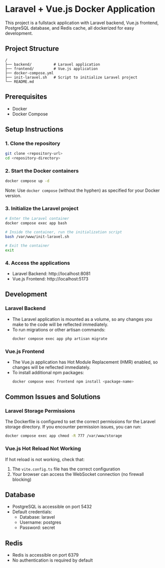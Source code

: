 # Laravel + Vue.js Docker Application

This project is a fullstack application with Laravel backend, Vue.js frontend, PostgreSQL database, and Redis cache, all dockerized for easy development.

## Project Structure

```
/
├── backend/          # Laravel application
├── frontend/         # Vue.js application
├── docker-compose.yml
├── init-laravel.sh   # Script to initialize Laravel project
└── README.md
```

## Prerequisites

- Docker
- Docker Compose

## Setup Instructions

### 1. Clone the repository

```bash
git clone <repository-url>
cd <repository-directory>
```

### 2. Start the Docker containers

```bash
docker compose up -d
```

Note: Use `docker compose` (without the hyphen) as specified for your Docker version.

### 3. Initialize the Laravel project

```bash
# Enter the Laravel container
docker compose exec app bash

# Inside the container, run the initialization script
bash /var/www/init-laravel.sh

# Exit the container
exit
```

### 4. Access the applications

- Laravel Backend: http://localhost:8081
- Vue.js Frontend: http://localhost:5173

## Development

### Laravel Backend

- The Laravel application is mounted as a volume, so any changes you make to the code will be reflected immediately.
- To run migrations or other artisan commands:
  ```bash
  docker compose exec app php artisan migrate
  ```

### Vue.js Frontend

- The Vue.js application has Hot Module Replacement (HMR) enabled, so changes will be reflected immediately.
- To install additional npm packages:
  ```bash
  docker compose exec frontend npm install <package-name>
  ```

## Common Issues and Solutions

### Laravel Storage Permissions

The Dockerfile is configured to set the correct permissions for the Laravel storage directory. If you encounter permission issues, you can run:

```bash
docker compose exec app chmod -R 777 /var/www/storage
```

### Vue.js Hot Reload Not Working

If hot reload is not working, check that:
1. The `vite.config.ts` file has the correct configuration
2. Your browser can access the WebSocket connection (no firewall blocking)

## Database

- PostgreSQL is accessible on port 5432
- Default credentials:
  - Database: laravel
  - Username: postgres
  - Password: secret

## Redis

- Redis is accessible on port 6379
- No authentication is required by default
